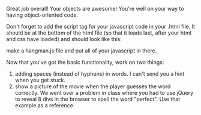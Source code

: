 Great job overall! Your objects are awesome! You're well on your way to having object-oriented code.

Don't forget to add the script tag for your javascript code in your .html file. It should be at the bottom of the html file (so that it loads last, after your html and css have loaded) and should look like this:
<script type="text/javascript" href="hangman.js"></script>

make a hangman.js file and put all of your javascript in there.

Now that you've got the basic functionality, work on two things: 
1. adding spaces (instead of hyphens) in words. I can't send you a hint when you get stuck.
2. show a picture of the movie when the player guesses the word correctly. We went over a problem in class where you had to use jQuery to reveal 8 divs in the browser to spell the word "perfect". Use that example as a reference. 
